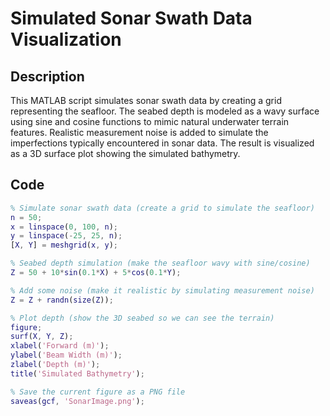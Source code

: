 # Simulated Sonar Swath Data Visualization

## Description
This MATLAB script simulates sonar swath data by creating a grid representing the seafloor. The seabed depth is modeled as a wavy surface using sine and cosine functions to mimic natural underwater terrain features. Realistic measurement noise is added to simulate the imperfections typically encountered in sonar data. The result is visualized as a 3D surface plot showing the simulated bathymetry.

## Code

```matlab
% Simulate sonar swath data (create a grid to simulate the seafloor)
n = 50;
x = linspace(0, 100, n);
y = linspace(-25, 25, n);
[X, Y] = meshgrid(x, y);

% Seabed depth simulation (make the seafloor wavy with sine/cosine)
Z = 50 + 10*sin(0.1*X) + 5*cos(0.1*Y);

% Add some noise (make it realistic by simulating measurement noise)
Z = Z + randn(size(Z));

% Plot depth (show the 3D seabed so we can see the terrain)
figure;
surf(X, Y, Z);
xlabel('Forward (m)');
ylabel('Beam Width (m)');
zlabel('Depth (m)');
title('Simulated Bathymetry');

% Save the current figure as a PNG file
saveas(gcf, 'SonarImage.png');
